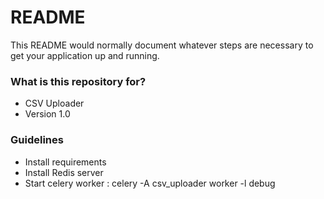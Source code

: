 
# README #

This README would normally document whatever steps are necessary to get your application up and running.

### What is this repository for? ###

* CSV Uploader
* Version 1.0



### Guidelines ###

* Install requirements
* Install Redis server
* Start celery worker : celery -A csv_uploader worker -l debug
